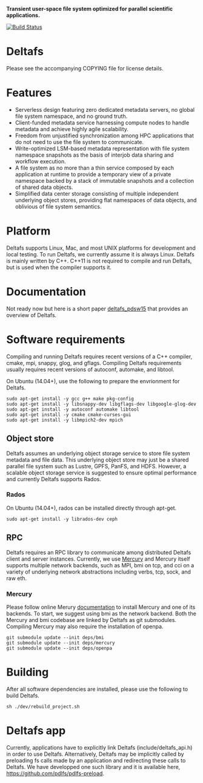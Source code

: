 **Transient user-space file system optimized for parallel scientific applications.**

[![Build Status](https://travis-ci.org/pdlfs/deltafs.svg?branch=master)](https://travis-ci.org/pdlfs/deltafs)

# Deltafs

Please see the accompanying COPYING file for license details.

# Features
  * Serverless design featuring zero dedicated metadata servers, no global file system namespace, and no ground truth.
  * Client-funded metadata service harnessing compute nodes to handle metadata and achieve highly agile scalability.
  * Freedom from unjustified synchronization among HPC applications that do not need to use the file system to communicate.
  * Write-optimized LSM-based metadata representation with file system namespace snapshots as the basis of interjob data sharing and workflow execution.
  * A file system as no more than a thin service composed by each application at runtime to provide a temporary view of a private namespace backed by a stack of immutable snapshots and a collection of shared data objects.
  * Simplified data center storage consisting of multiple independent underlying object stores, providing flat namespaces of data objects, and oblivious of file system semantics.

# Platform

Deltafs supports Linux, Mac, and most UNIX platforms for development and local testing. To run Deltafs, we currently assume it is always Linux. Deltafs is mainly written by C++. C++11 is not required to compile and run Deltafs, but is used when the compiler supports it.

# Documentation

Not ready now but here is a short paper [deltafs_pdsw15]( http://www.cs.cmu.edu/~qingzhen/files/deltafs_pdsw15.pdf) that provides an overview of Deltafs.

# Software requirements

Compiling and running Deltafs requires recent versions of a C++ compiler, cmake, mpi, snappy, glog, and gflags. Compiling Deltafs requirements usually requires recent versions of autoconf, automake, and libtool.

On Ubuntu (14.04+), use the following to prepare the envrionment for Deltafs.

```
sudo apt-get install -y gcc g++ make pkg-config
sudo apt-get install -y libsnappy-dev libgflags-dev libgoogle-glog-dev
sudo apt-get install -y autoconf automake libtool
sudo apt-get install -y cmake cmake-curses-gui
sudo apt-get install -y libmpich2-dev mpich
```
## Object store

Deltafs assumes an underlying object storage service to store file system metadata and file data. This underlying object store may just be a shared parallel file system such as Lustre, GPFS, PanFS, and HDFS. However, a scalable object storage service is suggested to ensure optimal performance and currently Deltafs supports Rados.

### Rados

On Ubuntu (14.04+), rados can be installed directly through apt-get.

```
sudo apt-get install -y librados-dev ceph
```

## RPC

Deltafs requires an RPC library to communicate among distributed Deltafs client and server instances. Currently, we use [Mercury](https://mercury-hpc.github.io/) and Mercury itself supports multiple network backends, such as MPI, bmi on tcp, and cci on a variety of underlying network abstractions including verbs, tcp, sock, and raw eth.

### Mercury

Please follow online Merury [documentation](https://github.com/mercury-hpc/mercury) to install Mercury and one of its backends. To start, we suggest using bmi as the network backend. Both the Mercury and bmi codebase are linked by Deltafs as git submodules. Compiling Mercury may also require the installation of openpa.

```
git submodule update --init deps/bmi
git submodule update --init deps/mercury
git submodule update --init deps/openpa
```

# Building

After all software dependencies are installed, please use the following to build Deltafs.

```
sh ./dev/rebuild_project.sh
```

# Deltafs app

Currently, applications have to explicitly link Deltafs (include/deltafs_api.h) in order to use Deltafs. Alternatively, Deltafs may be implicitly called by preloading fs calls made by an application and redirecting these calls to Deltafs. We have developped one such library and it is available here, https://github.com/pdlfs/pdlfs-preload. 
